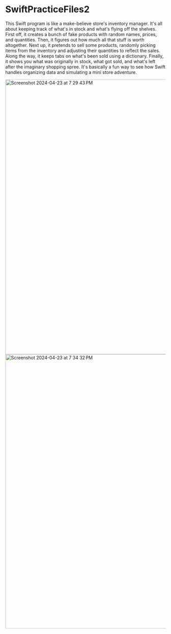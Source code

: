 # SwiftPracticeFiles2
This Swift program is like a make-believe store's inventory manager. It's all about keeping track of what's in stock and what's flying off the shelves. First off, it creates a bunch of fake products with random names, prices, and quantities. Then, it figures out how much all that stuff is worth altogether. Next up, it pretends to sell some products, randomly picking items from the inventory and adjusting their quantities to reflect the sales. Along the way, it keeps tabs on what's been sold using a dictionary. Finally, it shows you what was originally in stock, what got sold, and what's left after the imaginary shopping spree. It's basically a fun way to see how Swift handles organizing data and simulating a mini store adventure.

<img width="863" alt="Screenshot 2024-04-23 at 7 29 43 PM" src="https://github.com/theejoshuajg/SwiftPracticeFiles2/assets/113871474/bdae75ec-60d9-4874-acba-af6ed43c3373">
<img width="861" alt="Screenshot 2024-04-23 at 7 34 32 PM" src="https://github.com/theejoshuajg/SwiftPracticeFiles2/assets/113871474/e1e3d620-ddfd-4add-8848-66d4bff0da6e">
